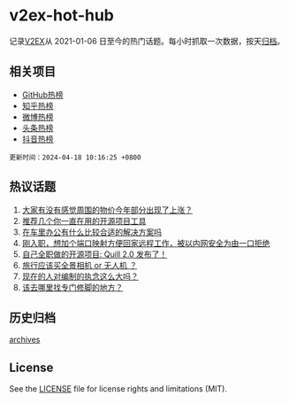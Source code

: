 # v2ex-hot-hub

 记录[V2EX](https://www.v2ex.com/)从 2021-01-06 日至今的热门话题。每小时抓取一次数据，按天[归档](archives)。
 
 ## 相关项目

- [GitHub热榜](https://github.com/snaildev/github-hot-hub)
- [知乎热榜](https://github.com/snaildev/zhihu-hot-hub)
- [微博热榜](https://github.com/snaildev/weibo-hot-hub)
- [头条热榜](https://github.com/snaildev/toutiao-hot-hub)
- [抖音热榜](https://github.com/snaildev/douyin-hot-hub)


 `更新时间：2024-04-18 10:16:25 +0800`

## 热议话题

1. [大家有没有感觉周围的物价今年部分出现了上涨？](https://www.v2ex.com/t/1033164)
1. [推荐几个你一直在用的开源项目工具](https://www.v2ex.com/t/1033229)
1. [在车里办公有什么比较合适的解决方案吗](https://www.v2ex.com/t/1033181)
1. [刚入职，想加个端口映射方便回家远程工作，被以内网安全为由一口拒绝](https://www.v2ex.com/t/1033360)
1. [自己全职做的开源项目: Quill 2.0 发布了！](https://www.v2ex.com/t/1033179)
1. [旅行应该买全景相机 or 无人机 ？](https://www.v2ex.com/t/1033224)
1. [现在的人对编制的执念这么大吗？](https://www.v2ex.com/t/1033459)
1. [该去哪里找专门修脚的地方？](https://www.v2ex.com/t/1033326)

## 历史归档

[archives](archives)

## License

See the [LICENSE](LICENSE) file for license rights and limitations (MIT).
